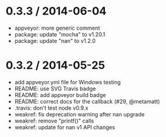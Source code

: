 
0.3.3 / 2014-06-04
==================

  * appveyor: more generic comment
  * package: update "mocha" to v1.20.1
  * package: update "nan" to v1.2.0

0.3.2 / 2014-05-25
==================

  * add appveyor.yml file for Windows testing
  * README: use SVG Travis badge
  * README: add appveyor build badge
  * README: correct docs for the callback (#29, @metamatt)
  * .travis: don't test node v0.9.x
  * weakref: fix deprecation warning after nan upgrade
  * weakref: remove "printf()" calls
  * weakref: update for nan v1 API changes

